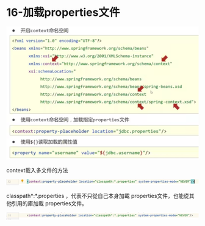 # 16-加载properties文件


![](img/20230502202456.png)

context載入多文件的方法 

![](img/20230502202728.png)

classpath*:*.properties ，代表不只從自己本身加載 properties文件，也能從其他引用的庫加載 properties文件。 

![](img/20230502202815.png)